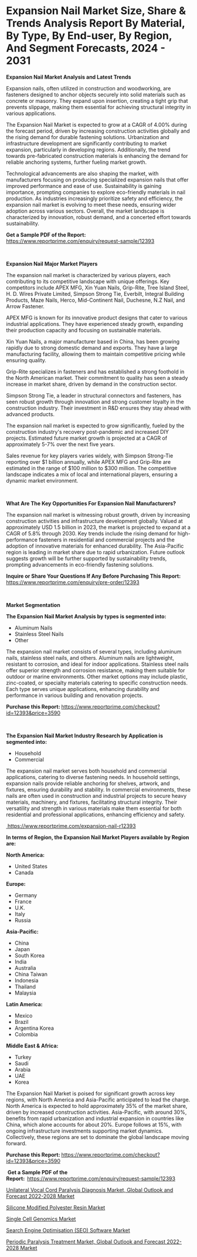 <p><h1>Expansion Nail Market Size, Share & Trends Analysis Report By Material, By Type, By End-user, By Region, And Segment Forecasts, 2024 - 2031</h1></p><p><strong>Expansion Nail Market Analysis and Latest Trends</strong></p>
<p><p>Expansion nails, often utilized in construction and woodworking, are fasteners designed to anchor objects securely into solid materials such as concrete or masonry. They expand upon insertion, creating a tight grip that prevents slippage, making them essential for achieving structural integrity in various applications.</p><p>The Expansion Nail Market is expected to grow at a CAGR of 4.00% during the forecast period, driven by increasing construction activities globally and the rising demand for durable fastening solutions. Urbanization and infrastructure development are significantly contributing to market expansion, particularly in developing regions. Additionally, the trend towards pre-fabricated construction materials is enhancing the demand for reliable anchoring systems, further fueling market growth.</p><p>Technological advancements are also shaping the market, with manufacturers focusing on producing specialized expansion nails that offer improved performance and ease of use. Sustainability is gaining importance, prompting companies to explore eco-friendly materials in nail production. As industries increasingly prioritize safety and efficiency, the expansion nail market is evolving to meet these needs, ensuring wider adoption across various sectors. Overall, the market landscape is characterized by innovation, robust demand, and a concerted effort towards sustainability.</p></p>
<p><strong>Get a Sample PDF of the Report:&nbsp;</strong> <a href="https://www.reportprime.com/enquiry/request-sample/12393">https://www.reportprime.com/enquiry/request-sample/12393</a></p>
<p>&nbsp;</p>
<p><strong>Expansion Nail Major Market Players</strong></p>
<p><p>The expansion nail market is characterized by various players, each contributing to its competitive landscape with unique offerings. Key competitors include APEX MFG, Xin Yuan Nails, Grip-Rite, Tree Island Steel, H. D. Wires Private Limited, Simpson Strong Tie, Everbilt, Integral Building Products, Maze Nails, Herco, Mid-Continent Nail, Duchesne, N.Z Nail, and Arrow Fastener.</p><p>APEX MFG is known for its innovative product designs that cater to various industrial applications. They have experienced steady growth, expanding their production capacity and focusing on sustainable materials.</p><p>Xin Yuan Nails, a major manufacturer based in China, has been growing rapidly due to strong domestic demand and exports. They have a large manufacturing facility, allowing them to maintain competitive pricing while ensuring quality.</p><p>Grip-Rite specializes in fasteners and has established a strong foothold in the North American market. Their commitment to quality has seen a steady increase in market share, driven by demand in the construction sector.</p><p>Simpson Strong Tie, a leader in structural connectors and fasteners, has seen robust growth through innovation and strong customer loyalty in the construction industry. Their investment in R&D ensures they stay ahead with advanced products.</p><p>The expansion nail market is expected to grow significantly, fueled by the construction industry's recovery post-pandemic and increased DIY projects. Estimated future market growth is projected at a CAGR of approximately 5-7% over the next five years.</p><p>Sales revenue for key players varies widely, with Simpson Strong-Tie reporting over $1 billion annually, while APEX MFG and Grip-Rite are estimated in the range of $100 million to $300 million. The competitive landscape indicates a mix of local and international players, ensuring a dynamic market environment.</p></p>
<p>&nbsp;</p>
<p><strong>What Are The Key Opportunities For Expansion Nail Manufacturers?</strong></p>
<p><p>The expansion nail market is witnessing robust growth, driven by increasing construction activities and infrastructure development globally. Valued at approximately USD 1.5 billion in 2023, the market is projected to expand at a CAGR of 5.8% through 2030. Key trends include the rising demand for high-performance fasteners in residential and commercial projects and the adoption of innovative materials for enhanced durability. The Asia-Pacific region is leading in market share due to rapid urbanization. Future outlook suggests growth will be further supported by sustainability trends, prompting advancements in eco-friendly fastening solutions.</p></p>
<p><strong>Inquire or Share Your Questions If Any Before Purchasing This Report:</strong> <a href="https://www.reportprime.com/enquiry/pre-order/12393">https://www.reportprime.com/enquiry/pre-order/12393</a></p>
<p>&nbsp;</p>
<p><strong>Market Segmentation</strong></p>
<p><strong>The Expansion Nail Market Analysis by types is segmented into:</strong></p>
<p><ul><li>Aluminum Nails</li><li>Stainless Steel Nails</li><li>Other</li></ul></p>
<p><p>The expansion nail market consists of several types, including aluminum nails, stainless steel nails, and others. Aluminum nails are lightweight, resistant to corrosion, and ideal for indoor applications. Stainless steel nails offer superior strength and corrosion resistance, making them suitable for outdoor or marine environments. Other market options may include plastic, zinc-coated, or specialty materials catering to specific construction needs. Each type serves unique applications, enhancing durability and performance in various building and renovation projects.</p></p>
<p><strong>Purchase this Report:&nbsp;</strong><a href="https://www.reportprime.com/checkout?id=12393&price=3590">https://www.reportprime.com/checkout?id=12393&price=3590</a></p>
<p>&nbsp;</p>
<p><strong>The Expansion Nail Market Industry Research by Application is segmented into:</strong></p>
<p><ul><li>Household</li><li>Commercial</li></ul></p>
<p><p>The expansion nail market serves both household and commercial applications, catering to diverse fastening needs. In household settings, expansion nails provide reliable anchoring for shelves, artwork, and fixtures, ensuring durability and stability. In commercial environments, these nails are often used in construction and industrial projects to secure heavy materials, machinery, and fixtures, facilitating structural integrity. Their versatility and strength in various materials make them essential for both residential and professional applications, enhancing efficiency and safety.</p></p>
<p><a href="https://www.reportprime.com/expansion-nail-r12393">&nbsp;https://www.reportprime.com/expansion-nail-r12393</a></p>
<p><strong>In terms of Region, the Expansion Nail Market Players available by Region are:</strong></p>
<p>
    <p> <strong> North America: </strong>
        <ul>
            <li>United States</li>
            <li>Canada</li>
        </ul>
        </p> 
    <p> <strong> Europe: </strong>
        <ul>
            <li>Germany</li>
            <li>France</li>
            <li>U.K.</li>
            <li>Italy</li>
            <li>Russia</li>
        </ul>
        </p> 
    <p> <strong> Asia-Pacific: </strong>
        <ul>
            <li>China</li>
            <li>Japan</li>
            <li>South Korea</li>
            <li>India</li>
            <li>Australia</li>
            <li>China Taiwan</li>
            <li>Indonesia</li>
            <li>Thailand</li>
            <li>Malaysia</li>
        </ul>
        </p> 
    <p> <strong> Latin America: </strong>
        <ul>
            <li>Mexico</li>
            <li>Brazil</li>
            <li>Argentina Korea</li>
            <li>Colombia</li>
        </ul>
        </p> 
    <p> <strong> Middle East & Africa: </strong>
        <ul>
            <li>Turkey</li>
            <li>Saudi</li>
            <li>Arabia</li>
            <li>UAE</li>
            <li>Korea</li>
        </ul>
    </p>
    </p>
<p><p>The Expansion Nail Market is poised for significant growth across key regions, with North America and Asia-Pacific anticipated to lead the charge. North America is expected to hold approximately 35% of the market share, driven by increased construction activities. Asia-Pacific, with around 30%, benefits from rapid urbanization and industrial expansion in countries like China, which alone accounts for about 20%. Europe follows at 15%, with ongoing infrastructure investments supporting market dynamics. Collectively, these regions are set to dominate the global landscape moving forward.</p></p>
<p><strong>Purchase this Report: </strong><a href="https://www.reportprime.com/checkout?id=12393&price=3590">https://www.reportprime.com/checkout?id=12393&price=3590</a></p>
<p>&nbsp;<strong>Get a Sample PDF of the Report:&nbsp;&nbsp;</strong><a href="https://www.reportprime.com/enquiry/request-sample/12393">https://www.reportprime.com/enquiry/request-sample/12393</a></p>
<p><strong></strong></p>
<p><p><a href="https://medium.com/@luke.russell779/the-global-unilateral-vocal-cord-paralysis-diagnosis-market-global-outlook-and-forecast-2022-2028-85ab9e8f7691">Unilateral Vocal Cord Paralysis Diagnosis Market, Global Outlook and Forecast 2022-2028 Market</a></p><p><a href="https://www.linkedin.com/pulse/exploring-silicone-modified-polyester-resin-market-dynamics-lavcc?trackingId=IgYgqSpmSQGgwT2OrYjpCw%3D%3D">Silicone Modified Polyester Resin Market</a></p><p><a href="https://www.linkedin.com/pulse/single-cell-genomics-market-trends-regional-insights-forecasted-ykmpc?trackingId=bjSpQAs1QW2lnrMHv0j7fA%3D%3D">Single Cell Genomics Market</a></p><p><a href="https://issuu.com/reportprime-2/docs/search-engine-optimisation-seo-soft_a344eff8d41a9f">Search Engine Optimisation (SEO) Software Market</a></p><p><a href="https://medium.com/@luke.russell779/the-periodic-paralysis-treatment-market-global-outlook-and-forecast-2022-2028-market-has-3685cd8f095c">Periodic Paralysis Treatment Market, Global Outlook and Forecast 2022-2028 Market</a></p></p>